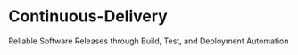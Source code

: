Continuous-Delivery
===================

Reliable Software Releases through Build, Test, and Deployment Automation

